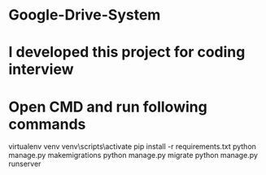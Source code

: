 # Google-Drive-System
# I developed this project for coding interview
# Open CMD and run following commands

virtualenv venv
venv\scripts\activate
pip install -r requirements.txt
python manage.py makemigrations
python manage.py migrate
python manage.py runserver
